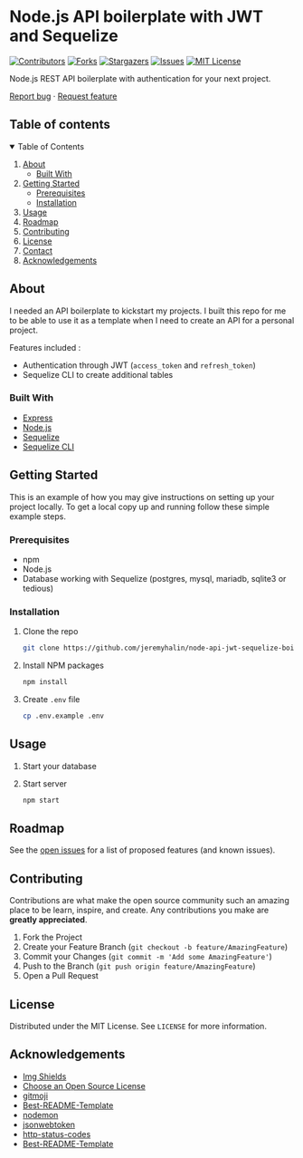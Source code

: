 # Node.js API boilerplate with JWT and Sequelize

[![Contributors][contributors-shield]][contributors-url]
[![Forks][forks-shield]][forks-url]
[![Stargazers][stars-shield]][stars-url]
[![Issues][issues-shield]][issues-url]
[![MIT License][license-shield]][license-url]

Node.js REST API boilerplate with authentication for your next project.

[Report bug][issues-url] · [Request feature][issues-url]

<!-- PROJECT SHIELDS -->
<!--
*** I'm using markdown "reference style" links for readability.
*** Reference links are enclosed in brackets [ ] instead of parentheses ( ).
*** See the bottom of this document for the declaration of the reference variables
*** for contributors-url, forks-url, etc. This is an optional, concise syntax you may use.
*** https://www.markdownguide.org/basic-syntax/#reference-style-links
-->

<!-- TABLE OF CONTENTS -->

## Table of contents

<details open="open">
  <summary>Table of Contents</summary>
  <ol>
    <li>
      <a href="#about">About</a>
      <ul>
        <li><a href="#built-with">Built With</a></li>
      </ul>
    </li>
    <li>
      <a href="#getting-started">Getting Started</a>
      <ul>
        <li><a href="#prerequisites">Prerequisites</a></li>
        <li><a href="#installation">Installation</a></li>
      </ul>
    </li>
    <li><a href="#usage">Usage</a></li>
    <li><a href="#roadmap">Roadmap</a></li>
    <li><a href="#contributing">Contributing</a></li>
    <li><a href="#license">License</a></li>
    <li><a href="#contact">Contact</a></li>
    <li><a href="#acknowledgements">Acknowledgements</a></li>
  </ol>
</details>

<!-- ABOUT THE PROJECT -->

## About

I needed an API boilerplate to kickstart my projects. I built this repo for me to be able to use it as a template when I need to create an API for a personal project.

Features included :

- Authentication through JWT (`access_token` and `refresh_token`)
- Sequelize CLI to create additional tables

### Built With

- [Express](https://expressjs.com)
- [Node.js](https://nodejs.org/en/)
- [Sequelize](https://sequelize.org/master/)
- [Sequelize CLI](https://github.com/sequelize/cli)

<!-- GETTING STARTED -->

## Getting Started

This is an example of how you may give instructions on setting up your project locally.
To get a local copy up and running follow these simple example steps.

### Prerequisites

- npm
- Node.js
- Database working with Sequelize (postgres, mysql, mariadb, sqlite3 or tedious)

### Installation

1. Clone the repo

   ```sh
   git clone https://github.com/jeremyhalin/node-api-jwt-sequelize-boilerplate.git
   ```

2. Install NPM packages

   ```sh
   npm install
   ```

3. Create `.env` file

   ```sh
   cp .env.example .env
   ```

<!-- USAGE EXAMPLES -->

## Usage

1. Start your database

2. Start server

   ```sh
   npm start
   ```

<!-- _For more examples, please refer to the [Documentation](https://example.com)_ -->

<!-- ROADMAP -->

## Roadmap

See the [open issues][issues-url] for a list of proposed features (and known issues).

<!-- CONTRIBUTING -->

## Contributing

Contributions are what make the open source community such an amazing place to be learn, inspire, and create. Any contributions you make are **greatly appreciated**.

1. Fork the Project
2. Create your Feature Branch (`git checkout -b feature/AmazingFeature`)
3. Commit your Changes (`git commit -m 'Add some AmazingFeature'`)
4. Push to the Branch (`git push origin feature/AmazingFeature`)
5. Open a Pull Request

<!-- LICENSE -->

## License

Distributed under the MIT License. See `LICENSE` for more information.

<!-- ACKNOWLEDGEMENTS -->

## Acknowledgements

- [Img Shields](https://shields.io)
- [Choose an Open Source License](https://choosealicense.com)
- [gitmoji](https://github.com/carloscuesta/gitmoji)
- [Best-README-Template](https://github.com/othneildrew/Best-README-Template)
- [nodemon](https://www.npmjs.com/package/nodemon)
- [jsonwebtoken](https://github.com/auth0/node-jsonwebtoken)
- [http-status-codes](https://github.com/prettymuchbryce/http-status-codes)
- [Best-README-Template](https://github.com/othneildrew/Best-README-Template)

<!-- MARKDOWN LINKS & IMAGES -->
<!-- https://www.markdownguide.org/basic-syntax/#reference-style-links -->

[contributors-shield]: https://img.shields.io/github/contributors/othneildrew/Best-README-Template.svg?style=flat
[contributors-url]: https://github.com/jeremyhalin/node-api-jwt-sequelize-boilerplate/graphs/contributors
[forks-shield]: https://img.shields.io/github/forks/jeremyhalin/node-api-jwt-sequelize-boilerplate.svg?style=flat
[forks-url]: https://github.com/jeremyhalin/node-api-jwt-sequelize-boilerplate/network/members
[stars-shield]: https://img.shields.io/github/stars/jeremyhalin/node-api-jwt-sequelize-boilerplate.svg?style=flat
[stars-url]: https://github.com/jeremyhalin/node-api-jwt-sequelize-boilerplate/stargazers
[issues-shield]: https://img.shields.io/github/issues/jeremyhalin/node-api-jwt-sequelize-boilerplate.svg?style=flat
[issues-url]: https://github.com/jeremyhalin/node-api-jwt-sequelize-boilerplate/issues
[license-shield]: https://img.shields.io/github/license/jeremyhalin/node-api-jwt-sequelize-boilerplate.svg?style=flat
[license-url]: https://github.com/jeremyhalin/node-api-jwt-sequelize-boilerplate/blob/master/LICENSE.txt
[product-screenshot]: images/screenshot.png
[issues-url]: https://github.com/jeremyhalin/node-api-jwt-sequelize-boilerplate/issues
